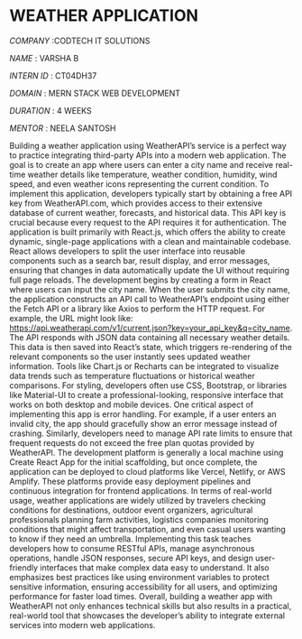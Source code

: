 # WEATHER APPLICATION

*COMPANY* :CODTECH IT SOLUTIONS

*NAME* : VARSHA B

*INTERN ID* : CT04DH37

*DOMAIN* : MERN STACK WEB DEVELOPMENT

*DURATION* : 4 WEEKS

*MENTOR* : NEELA SANTOSH

Building a weather application using WeatherAPI’s service is a perfect way to practice integrating third-party APIs into a modern web application. The goal is to create an app where users can enter a city name and receive real-time weather details like temperature, weather condition, humidity, wind speed, and even weather icons representing the current condition. To implement this application, developers typically start by obtaining a free API key from WeatherAPI.com, which provides access to their extensive database of current weather, forecasts, and historical data. This API key is crucial because every request to the API requires it for authentication. The application is built primarily with React.js, which offers the ability to create dynamic, single-page applications with a clean and maintainable codebase. React allows developers to split the user interface into reusable components such as a search bar, result display, and error messages, ensuring that changes in data automatically update the UI without requiring full page reloads. The development begins by creating a form in React where users can input the city name. When the user submits the city name, the application constructs an API call to WeatherAPI’s endpoint using either the Fetch API or a library like Axios to perform the HTTP request. For example, the URL might look like: https://api.weatherapi.com/v1/current.json?key=your_api_key&q=city_name. The API responds with JSON data containing all necessary weather details. This data is then saved into React’s state, which triggers re-rendering of the relevant components so the user instantly sees updated weather information. Tools like Chart.js or Recharts can be integrated to visualize data trends such as temperature fluctuations or historical weather comparisons. For styling, developers often use CSS, Bootstrap, or libraries like Material-UI to create a professional-looking, responsive interface that works on both desktop and mobile devices. One critical aspect of implementing this app is error handling. For example, if a user enters an invalid city, the app should gracefully show an error message instead of crashing. Similarly, developers need to manage API rate limits to ensure that frequent requests do not exceed the free plan quotas provided by WeatherAPI. The development platform is generally a local machine using Create React App for the initial scaffolding, but once complete, the application can be deployed to cloud platforms like Vercel, Netlify, or AWS Amplify. These platforms provide easy deployment pipelines and continuous integration for frontend applications. In terms of real-world usage, weather applications are widely utilized by travelers checking conditions for destinations, outdoor event organizers, agricultural professionals planning farm activities, logistics companies monitoring conditions that might affect transportation, and even casual users wanting to know if they need an umbrella. Implementing this task teaches developers how to consume RESTful APIs, manage asynchronous operations, handle JSON responses, secure API keys, and design user-friendly interfaces that make complex data easy to understand. It also emphasizes best practices like using environment variables to protect sensitive information, ensuring accessibility for all users, and optimizing performance for faster load times. Overall, building a weather app with WeatherAPI not only enhances technical skills but also results in a practical, real-world tool that showcases the developer’s ability to integrate external services into modern web applications.

